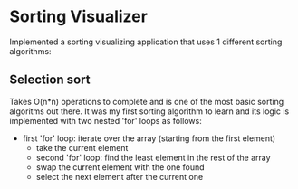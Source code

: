 # Sorting Visualizer

Implemented a sorting visualizing application that uses 1 different sorting algorithms:

## Selection sort
Takes O(n*n) operations to complete and is one of the most basic sorting algoritms out there. It was my first sorting algorithm to learn and its logic is implemented with two nested 'for' loops as follows:

- first 'for' loop: iterate over the array (starting from the first element)
    - take the current element 
    - second 'for' loop: find the least element in the rest of the array
    - swap the current element with the one found
    - select the next element after the current one